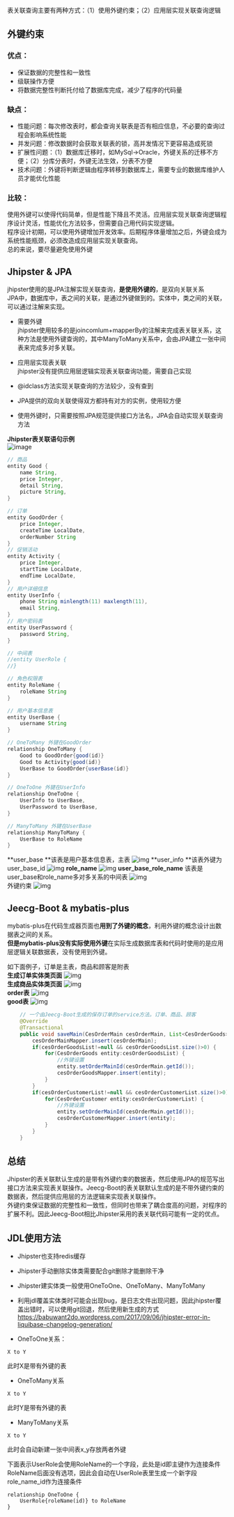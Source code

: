 表关联查询主要有两种方式：（1）使用外键约束；（2）应用层实现关联查询逻辑  



## 外键约束  
### 优点：
- 保证数据的完整性和一致性
- 级联操作方便
- 将数据完整性判断托付给了数据库完成，减少了程序的代码量  

### 缺点：
- 性能问题：每次修改表时，都会查询关联表是否有相应信息，不必要的查询过程会影响系统性能
- 并发问题：修改数据时会获取关联表的锁，高并发情况下更容易造成死锁
- 扩展性问题：（1）数据库迁移时，如MySql->Oracle，外键关系的迁移不方便；（2）分库分表时，外键无法生效，分表不方便
- 技术问题：外键将判断逻辑由程序转移到数据库上，需要专业的数据库维护人员才能优化性能

### 比较：
使用外键可以使得代码简单，但是性能下降且不灵活。应用层实现关联查询逻辑程序设计灵活，性能优化方法较多，但需要自己用代码实现逻辑。  
程序设计初期，可以使用外键增加开发效率。后期程序体量增加之后，外键会成为系统性能瓶颈，必须改造成应用层实现关联查询。  
总的来说，要尽量避免使用外键



## Jhipster & JPA
jhipster使用的是JPA注解实现关联查询，**是使用外键的**，是双向关联关系  
JPA中，数据库中，表之间的关联，是通过外键做到的。实体中，类之间的关联，可以通过注解来实现。  

- 需要外键  
jhipster使用较多的是joincomlum+mapperBy的注解来完成表关联关系，这种方法是使用外键查询的，其中ManyToMany关系中，会由JPA建立一张中间表来完成多对多关联。

- 应用层实现表关联  
jhipster没有提供应用层逻辑实现表关联查询功能，需要自己实现

- @idclass方法实现关联查询的方法较少，没有查到

- JPA提供的双向关联使得双方都持有对方的实例，使用较方便

- 使用外键时，只需要按照JPA规范提供接口方法名，JPA会自动实现关联查询方法

**Jhipster表关联语句示例**  
![image](/media/Snipaste_2020-10-23_12-10-07.png)

```java
// 商品
entity Good {
	name String,
    price Integer,
    detail String,
    picture String,
}

// 订单
entity GoodOrder {
    price Integer,
    createTime LocalDate,
    orderNumber String
}
// 促销活动
entity Activity {
    price Integer,
    startTime LocalDate,
    endTime LocalDate,
}
// 用户详细信息
entity UserInfo {
	phone String minlength(11) maxlength(11),
    email String,
}
// 用户密码表
entity UserPassword {
	password String,
}

// 中间表
//entity UserRole {
//}

// 角色权限表
entity RoleName {
	roleName String
}

// 用户基本信息表
entity UserBase {
	username String
}

// OneToMany 外键在GoodOrder
relationship OneToMany {
    Good to GoodOrder{good(id)}
    Good to Activity{good(id)}
    UserBase to GoodOrder{userBase(id)}
}

// OneToOne 外键在UserInfo
relationship OneToOne {
	UserInfo to UserBase,
    UserPassword to UserBase,
}

// ManyToMany 外键在UserBase
relationship ManyToMany {
    UserBase to RoleName
}
```
**user_base **该表是用户基本信息表，主表
![img](/media/Snipaste_2020-10-23_17-16-44.png)
**user_info **该表外键为user_base_id
![img](/media/Snipaste_2020-10-23_17-15-24.png)
**role_name**
![img](/media/Snipaste_2020-10-23_17-17-47.png)
**user_base_role_name** 该表是user_base和role_name多对多关系的中间表
![img](/media/Snipaste_2020-10-23_17-20-29.png)  
外键约束
![img](/media/Snipaste_2020-10-23_17-21-34.png)

## Jeecg-Boot & mybatis-plus

mybatis-plus在代码生成器页面也**用到了外键的概念**，利用外键的概念设计出数据表之间的关系。  
**但是mybatis-plus没有实际使用外键**在实际生成数据库表和代码时使用的是应用层逻辑关联数据表，没有使用到外键。

如下面例子，订单是主表，商品和顾客是附表  
**生成订单实体类页面**
![img](/media/Snipaste_2020-10-23_16-54-33.png)  
**生成商品实体类页面**
![img](/media/Snipaste_2020-10-23_16-57-37.png)  
**order表**
![img](/media/Snipaste_2020-10-23_17-05-39.png)  
**good表**
![img](/media/Snipaste_2020-10-23_17-06-37.png)  


```java
	// 一个由Jeecg-Boot生成的保存订单的service方法。订单、商品、顾客
	@Override
	@Transactional
	public void saveMain(CesOrderMain cesOrderMain, List<CesOrderGoods> cesOrderGoodsList,List<CesOrderCustomer> cesOrderCustomerList) {
		cesOrderMainMapper.insert(cesOrderMain);
		if(cesOrderGoodsList!=null && cesOrderGoodsList.size()>0) {
			for(CesOrderGoods entity:cesOrderGoodsList) {
				//外键设置
				entity.setOrderMainId(cesOrderMain.getId());
				cesOrderGoodsMapper.insert(entity);
			}
		}
		if(cesOrderCustomerList!=null && cesOrderCustomerList.size()>0) {
			for(CesOrderCustomer entity:cesOrderCustomerList) {
				//外键设置
				entity.setOrderMainId(cesOrderMain.getId());
				cesOrderCustomerMapper.insert(entity);
			}
		}
	}
```




## 总结
Jhipster的表关联默认生成的是带有外键约束的数据表，然后使用JPA的规范写出接口方法来实现表关联操作。Jeecg-Boot的表关联默认生成的是不带外键约束的数据表，然后提供应用层的方法逻辑来实现表关联操作。  
外键约束保证数据的完整性和一致性，但同时也带来了耦合度高的问题，对程序的扩展不利。因此Jeecg-Boot相比Jhipster采用的表关联代码可能有一定的优点。  
  



## JDL使用方法
- Jhipster也支持redis缓存

- Jhipster手动删除实体类需要配合git删除才能删除干净

- Jhipster建实体类一般使用OneToOne、OneToMany、ManyToMany
 

- 利用jdl覆盖实体类时可能会出现bug，是日志文件出现问题，因此jhipster覆盖出错时，可以使用git回退，然后使用新生成的方式  
https://babuwant2do.wordpress.com/2017/09/06/jhipster-error-in-liquibase-changelog-generation/  

- OneToOne关系：  

```
X to Y
```

此时X是带有外键的表

- OneToMany关系

```
X to Y
```

此时Y是带有外键的表

- ManyToMany关系
```
X to Y
```
此时会自动新建一张中间表x_y存放两者外键

下面表示UserRole会使用RoleName的一个字段，此处是id即主键作为连接条件  
RoleName后面没有选项，因此会自动在UserRole表里生成一个新字段role_name_id作为连接条件

```
relationship OneToOne {
	UserRole{roleName(id)} to RoleName
}
```




